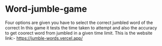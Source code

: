 # Word-jumble-game
Four options are given you have to select the correct  jumbled word of the correct
In this game it tests the time taken to attempt and also the accuracy to get coorect word from jumbled in a given time limit.
This is the website link:- https://jumble-words.vercel.app/
